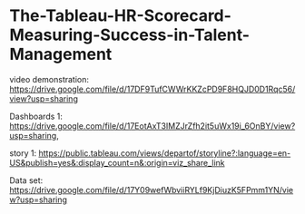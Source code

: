# The-Tableau-HR-Scorecard-Measuring-Success-in-Talent-Management

video demonstration:
https://drive.google.com/file/d/17DF9TufCWWrKKZcPD9F8HQJD0D1Rqc56/view?usp=sharing

Dashboards 1:
https://drive.google.com/file/d/17EotAxT3IMZJrZfh2it5uWx19i_6OnBY/view?usp=sharing,

story 1:
https://public.tableau.com/views/departof/storyline?:language=en-US&publish=yes&:display_count=n&:origin=viz_share_link

Data set:
https://drive.google.com/file/d/17Y09wefWbviiRYLf9KjDiuzK5FPmm1YN/view?usp=sharing
